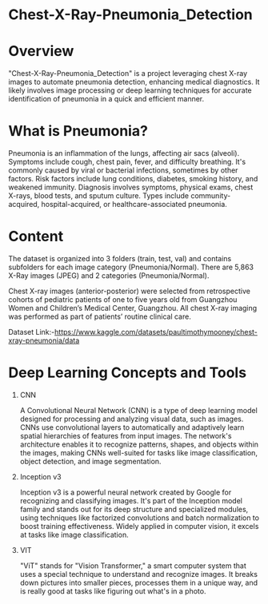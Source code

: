 # Chest-X-Ray-Pneumonia_Detection

# Overview

"Chest-X-Ray-Pneumonia_Detection" is a project leveraging chest X-ray images to automate pneumonia detection, enhancing medical diagnostics. It likely involves image processing or deep learning techniques for accurate identification of pneumonia in a quick and efficient manner.

# What is Pneumonia?

Pneumonia is an inflammation of the lungs, affecting air sacs (alveoli). Symptoms include cough, chest pain, fever, and difficulty breathing. It's commonly caused by viral or bacterial infections, sometimes by other factors. Risk factors include lung conditions, diabetes, smoking history, and weakened immunity. Diagnosis involves symptoms, physical exams, chest X-rays, blood tests, and sputum culture. Types include community-acquired, hospital-acquired, or healthcare-associated pneumonia.

# Content
The dataset is organized into 3 folders (train, test, val) and contains subfolders for each image category (Pneumonia/Normal). There are 5,863 X-Ray images (JPEG) and 2 categories (Pneumonia/Normal).

Chest X-ray images (anterior-posterior) were selected from retrospective cohorts of pediatric patients of one to five years old from Guangzhou Women and Children’s Medical Center, Guangzhou. All chest X-ray imaging was performed as part of patients’ routine clinical care.

Dataset Link:-https://www.kaggle.com/datasets/paultimothymooney/chest-xray-pneumonia/data

# Deep Learning Concepts and Tools 

1) CNN

   A Convolutional Neural Network (CNN) is a type of deep learning model designed for processing and analyzing visual data, such as images. CNNs use convolutional layers to automatically and adaptively learn spatial hierarchies of features from input images. The network's architecture enables it to recognize patterns, shapes, and objects within the images, making CNNs well-suited for tasks like image classification, object detection, and image segmentation.

3) Inception v3

   Inception v3 is a powerful neural network created by Google for recognizing and classifying images. It's part of the Inception model family and stands out for its deep structure and specialized modules, using techniques like factorized convolutions and batch normalization to boost training effectiveness. Widely applied in computer vision, it excels at tasks like image classification.

4) VIT

   "ViT" stands for "Vision Transformer," a smart computer system that uses a special technique to understand and recognize images. It breaks down pictures into smaller pieces, processes them in a unique way, and is really good at tasks like figuring out what's in a photo.
   

